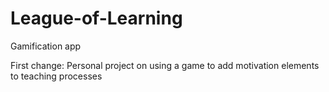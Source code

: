 # League-of-Learning
Gamification app

First change:
Personal project on using a game to add motivation elements to teaching processes
